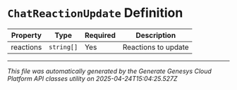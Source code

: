 # `ChatReactionUpdate` Definition

| Property | Type | Required | Description |
|----------|------|----------|-------------|
| reactions | `string[]` | Yes | Reactions to update |

---

*This file was automatically generated by the Generate Genesys Cloud Platform API classes utility on 2025-04-24T15:04:25.527Z*
